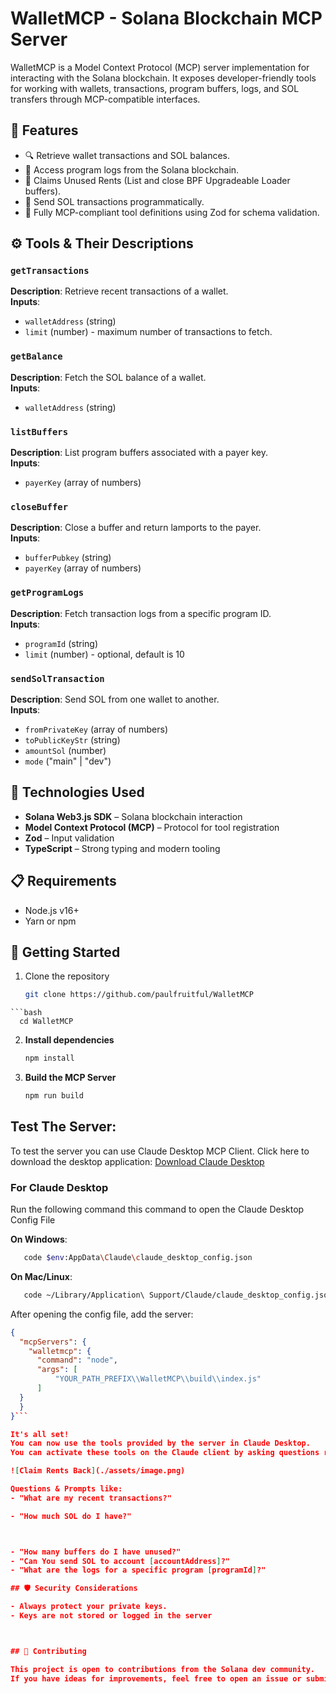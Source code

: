 # WalletMCP - Solana Blockchain MCP Server

WalletMCP is a Model Context Protocol (MCP) server implementation for interacting with the Solana blockchain. 
It exposes developer-friendly tools for working with wallets, transactions, program buffers, logs, and SOL transfers through MCP-compatible interfaces.


## 🧠 Features

- 🔍 Retrieve wallet transactions and SOL balances.
- 📜 Access program logs from the Solana blockchain.
- 🧾 Claims Unused Rents (List and close BPF Upgradeable Loader buffers).
- 💸 Send SOL transactions programmatically.
- 🧩 Fully MCP-compliant tool definitions using Zod for schema validation.


## ⚙️ Tools & Their Descriptions

### `getTransactions`
**Description**: Retrieve recent transactions of a wallet.  
**Inputs**:
- `walletAddress` (string)
- `limit` (number) - maximum number of transactions to fetch.

### `getBalance`
**Description**: Fetch the SOL balance of a wallet.  
**Inputs**:
- `walletAddress` (string)

### `listBuffers`
**Description**: List program buffers associated with a payer key.  
**Inputs**:
- `payerKey` (array of numbers)

### `closeBuffer`
**Description**: Close a buffer and return lamports to the payer.  
**Inputs**:
- `bufferPubkey` (string)
- `payerKey` (array of numbers)

### `getProgramLogs`
**Description**: Fetch transaction logs from a specific program ID.  
**Inputs**:
- `programId` (string)
- `limit` (number) - optional, default is 10

### `sendSolTransaction`
**Description**: Send SOL from one wallet to another.  
**Inputs**:
- `fromPrivateKey` (array of numbers)
- `toPublicKeyStr` (string)
- `amountSol` (number)
- `mode` ("main" | "dev")

## 🔧 Technologies Used

- **Solana Web3.js SDK** – Solana blockchain interaction
- **Model Context Protocol (MCP)** – Protocol for tool registration
- **Zod** – Input validation
- **TypeScript** – Strong typing and modern tooling


## 📋 Requirements

- Node.js v16+
- Yarn or npm


## 🚀 Getting Started
1. Clone the repository
   ```bash
   git clone https://github.com/paulfruitful/WalletMCP
 ```
 ```bash
   cd WalletMCP
   ```
2. **Install dependencies**
   ```bash
   npm install
   ```

3. **Build the MCP Server**
   ```bash
   npm run build
   ```
## Test The Server:
To test the server you can use Claude Desktop MCP Client. Click here to download the desktop application:
[Download Claude Desktop](https://claude.ai/download)

### For Claude Desktop
Run the following command this command to open the Claude Desktop Config File

**On Windows**:
```bash
   code $env:AppData\Claude\claude_desktop_config.json

```
**On Mac/Linux**:
```bash
   code ~/Library/Application\ Support/Claude/claude_desktop_config.json
```
After opening the config file, add the server:

```json
{
  "mcpServers": {
    "walletmcp": {
      "command": "node",
      "args": [
          "YOUR_PATH_PREFIX\\WalletMCP\\build\\index.js"
      ]
  }
  }
}```

It's all set! 
You can now use the tools provided by the server in Claude Desktop.
You can activate these tools on the Claude client by asking questions relating to the Solana wallet.

![Claim Rents Back](./assets/image.png)

Questions & Prompts like:
- "What are my recent transactions?"

- "How much SOL do I have?"



- "How many buffers do I have unused?"
- "Can You send SOL to account [accountAddress]?"
- "What are the logs for a specific program [programId]?"

## 🛡️ Security Considerations

- Always protect your private keys.
- Keys are not stored or logged in the server



## 🤝 Contributing

This project is open to contributions from the Solana dev community.
If you have ideas for improvements, feel free to open an issue or submit a pull request.